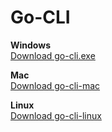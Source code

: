# Go-CLI

**Windows**  
[Download go-cli.exe](https://github.com/tushar27x/go-CLI/releases/download/v1.0.5/go-cli.exe)  

**Mac**  
[Download go-cli-mac](https://github.com/tushar27x/go-CLI/releases/download/v1.0.5/go-cli-mac)  

**Linux**  
[Download go-cli-linux](https://github.com/tushar27x/go-CLI/releases/download/v1.0.5/go-cli-linux)  

